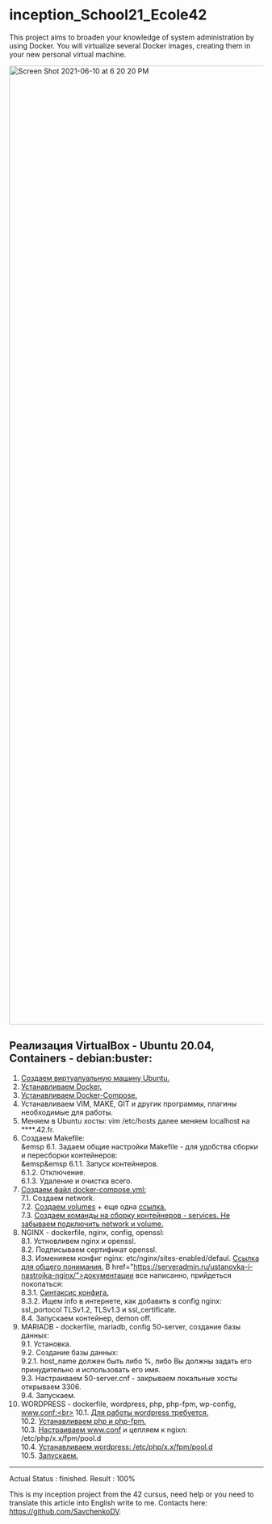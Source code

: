 # inception_School21_Ecole42
This project aims to broaden your knowledge of system administration by using Docker. You will virtualize several Docker images, creating them in your new personal virtual machine.

<img width="1901" alt="Screen Shot 2021-06-10 at 6 20 20 PM" src="https://user-images.githubusercontent.com/78852244/121551783-999a8a80-ca18-11eb-8b3a-d833b28399f4.png">

Реализация VirtualBox - Ubuntu 20.04, Containers - debian:buster:
---------------------------------------------------------------------------------------------------------------------------------
1. <a href="https://losst.ru/kak-polzovatsya-virtualbox#2_%D0%A1%D0%BE%D0%B7%D0%B4%D0%B0%D0%BD%D0%B8%D0%B5_%D0%B2%D0%B8%D1%80%D1%82%D1%83%D0%B0%D0%BB%D1%8C%D0%BD%D0%BE%D0%B9_%D0%BC%D0%B0%D1%88%D0%B8%D0%BD%D1%8B">Создаем виртуалуальную машину Ubuntu.</a>
2. <a href="https://www.digitalocean.com/community/tutorials/how-to-install-and-use-docker-on-ubuntu-20-04-ru">Устанавливаем Docker.</a>
3. <a href="https://www.digitalocean.com/community/tutorials/how-to-install-and-use-docker-compose-on-ubuntu-20-04-ru">Устанавливаем Docker-Compose.</a>
4. Устанавливаем VIM, MAKE, GIT и другик программы, плагины необходимые для работы.
5. Меняем в Ubuntu хосты: vim /etc/hosts далее меняем localhost на ****.42.fr.
6. Создаем Makefile:<br>
    &emsp 6.1. Задаем общие настройки Makefile - для удобства сборки и пересборки контейнеров:<br>
       &emsp&emsp 6.1.1. Запуск контейнеров.<br>
        6.1.2. Отключение.<br>
        6.1.3. Удаление и очистка всего.
7. <a href="https://dker.ru/docs/docker-compose/compose-file-reference">Создаем файл docker-compose.yml:</a><br>
    7.1. Создаем network. <br>
    7.2. <a href="https://docs.docker.com/storage/volumes/">Создаем volumes</a> + еще одна <a href="https://github.com/compose-spec/compose-spec/blob/master/spec.md#volumes-top-level-element">ссылка.</a><br>
    7.3. <a href="https://dker.ru/docs/docker-compose/compose-file-reference">Создаем команды на сборку контейнеров - services. Не забываем подключить network и volume.</a><br>
8. NGINX - dockerfile, nginx, config, openssl:<br>
    8.1. Устновливем nginx и openssl.<br>
    8.2. Подписываем сертификат openssl.<br>
    8.3. Изменияем конфиг nginx: etc/nginx/sites-enabled/defaul. <a href="https://serveradmin.ru/ustanovka-i-nastrojka-nginx/">Ссылка для общего понимания.</a> В href="https://serveradmin.ru/ustanovka-i-nastrojka-nginx/">документации</a> все написанно, прийдеться покопаться:<br>
        8.3.1. <a href="https://nginx.org/ru/docs/beginners_guide.html">Синтаксис конфига.</a><br>
        8.3.2. Ищем info в интернете, как добавить в config nginx: ssl_portocol TLSv1.2, TLSv1.3 и ssl_certificate.<br>
    8.4. Запускаем контейнер, demon off.
9. MARIADB - dockerfile, mariadb, config 50-server, создание базы данных:<br>
    9.1. Установка. <br>
    9.2. Создание базы данных:<br>
        9.2.1. host_name должен быть либо %, либо Вы должны задать его принудительно и использовать его имя.<br>
    9.3. Настраиваем 50-server.cnf - закрываем локальные хосты открываем 3306.<br>
    9.4. Запускаем.
10. WORDPRESS - dockerfile, wordpress, php, php-fpm, wp-config, www.conf:<br>
    10.1. <a href="https://ru.wordpress.org/about/requirements/">Для работы wordpress требуется.</a> <br>
    10.2. <a href="http://xandeadx.ru/blog/php/866">Устанавливаем php и php-fpm.</a><br>
    10.3. <a href="https://www.php.net/manual/ru/install.fpm.configuration.php">Настраиваем www.conf и цепляем к ngixn: /etc/php/x.x/fpm/pool.d</a> <br>
    10.4. <a href="https://codex.wordpress.org/%D0%A3%D1%81%D1%82%D0%B0%D0%BD%D0%BE%D0%B2%D0%BA%D0%B0_WordPress#Using_the_MySQL_Client) - wp-config (https://techlist.top/ustanovka-wordpress-odnoj-knopkoj/">Устанавливаем wordpress: /etc/php/x.x/fpm/pool.d</a>  <br>
    10.5. <a href="https://linux.die.net/man/8/php-fpm">Запускаем.</a>
---------------------------------------------------------------------------------------------------------------------------------
Actual Status : finished.
Result : 100%

This is my inception project from the 42 cursus, need help or
you need to translate this article into English write to me.
Contacts here: https://github.com/SavchenkoDV.

